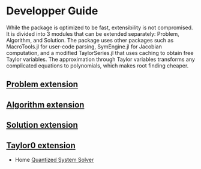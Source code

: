 # Developper Guide

While the package is optimized to be fast, extensibility is not compromised. It is divided into 3 modules that can be extended separately: Problem, Algorithm, and Solution. The package uses other packages such as MacroTools.jl for user-code parsing, SymEngine.jl for Jacobian computation, and a modified TaylorSeries.jl that uses caching to obtain free Taylor variables. The approximation through Taylor variables transforms any complicated equations to polynomials, which makes root finding cheaper.




## [Problem extension](./Problem.md#problem)

## [Algorithm extension](./algorithmDev.md#algorithm-extension)

## [Solution extension](./solutionDev.md#solution-extension)

## [Taylor0 extension](./Taylor0.md#taylor0)



- Home [Quantized System Solver](@ref)